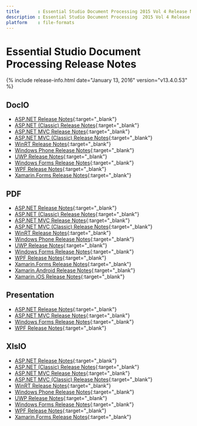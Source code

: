 ```yaml
---
title       : Essential Studio Document Processing 2015 Vol 4 Release Notes
description : Essential Studio Document Processing  2015 Vol 4 Release Notes
platform    : file-formats
---
```


# Essential Studio Document Processing Release Notes

{% include release-info.html date="January 13, 2016" version="v13.4.0.53" %} 

## DocIO

* [ASP.NET Release Notes](/aspnet/release-notes/v13.4.0.53#docio){:target="_blank"}
* [ASP.NET (Classic) Release Notes](/aspnet-classic/release-notes/v13.4.0.53#docio){:target="_blank"}
* [ASP.NET MVC Release Notes](/aspnetmvc/release-notes/v13.4.0.53#docio){:target="_blank"}
* [ASP.NET MVC (Classic) Release Notes](/aspnetmvc-classic/release-notes/v13.4.0.53#docio){:target="_blank"}
* [WinRT Release Notes](/winrt/release-notes/v13.4.0.53#docio){:target="_blank"}
* [Windows Phone Release Notes](/wp8/release-notes/wp-winrt/v13.4.0.53#docio){:target="_blank"}
* [UWP Release Notes](/uwp/release-notes/v13.4.0.53#docio){:target="_blank"}
* [Windows Forms Release Notes](/windowsforms/release-notes/v13.4.0.53#docio){:target="_blank"}
* [WPF Release Notes](/wpf/release-notes/v13.4.0.53#docio){:target="_blank"}
* [Xamarin.Forms Release Notes](/xamarin/release-notes/v13.4.0.53#docio){:target="_blank"}

## PDF

* [ASP.NET Release Notes](/aspnet/release-notes/v13.4.0.53#pdf){:target="_blank"}
* [ASP.NET (Classic) Release Notes](/aspnet-classic/release-notes/v13.4.0.53#pdf){:target="_blank"}
* [ASP.NET MVC Release Notes](/aspnetmvc/release-notes/v13.4.0.53#pdf){:target="_blank"}
* [ASP.NET MVC (Classic) Release Notes](/aspnetmvc-classic/release-notes/v13.4.0.53#pdf){:target="_blank"}
* [WinRT Release Notes](/winrt/release-notes/v13.4.0.53#pdf){:target="_blank"}
* [Windows Phone Release Notes](/wp8/release-notes/wp-winrt/v13.4.0.53#pdf){:target="_blank"}
* [UWP Release Notes](/uwp/release-notes/v13.4.0.53#pdf){:target="_blank"}
* [Windows Forms Release Notes](/windowsforms/release-notes/v13.4.0.53#pdf){:target="_blank"}
* [WPF Release Notes](/wpf/release-notes/v13.4.0.53#pdf){:target="_blank"}
* [Xamarin.Forms Release Notes](/xamarin/release-notes/v13.4.0.53#pdf){:target="_blank"}
* [Xamarin.Android Release Notes](/xamarin-android/release-notes/v13.4.0.53#pdf){:target="_blank"}
* [Xamarin.iOS Release Notes](/xamarin-ios/release-notes/v13.4.0.53#pdf){:target="_blank"}

## Presentation

* [ASP.NET Release Notes](/aspnet/release-notes/v13.4.0.53#presentation){:target="_blank"}
* [ASP.NET MVC Release Notes](/aspnetmvc/release-notes/v13.4.0.53#presentation){:target="_blank"}
* [Windows Forms Release Notes](/windowsforms/release-notes/v13.4.0.53#presentation){:target="_blank"}
* [WPF Release Notes](/wpf/release-notes/v13.4.0.53#presentation){:target="_blank"}

## XlsIO

* [ASP.NET Release Notes](/aspnet/release-notes/v13.4.0.53#xlsio){:target="_blank"}
* [ASP.NET (Classic) Release Notes](/aspnet-classic/release-notes/v13.4.0.53#xlsio){:target="_blank"}
* [ASP.NET MVC Release Notes](/aspnetmvc/release-notes/v13.4.0.53#xlsio){:target="_blank"}
* [ASP.NET MVC (Classic) Release Notes](/aspnetmvc-classic/release-notes/v13.4.0.53#xlsio){:target="_blank"}
* [WinRT Release Notes](/winrt/release-notes/v13.4.0.53#xlsio){:target="_blank"}
* [Windows Phone Release Notes](/wp8/release-notes/wp-winrt/v13.4.0.53#xlsio){:target="_blank"}
* [UWP Release Notes](/uwp/release-notes/v13.4.0.53#xlsio){:target="_blank"}
* [Windows Forms Release Notes](/windowsforms/release-notes/v13.4.0.53#xlsio){:target="_blank"}
* [WPF Release Notes](/wpf/release-notes/v13.4.0.53#xlsio){:target="_blank"}
* [Xamarin.Forms Release Notes](/xamarin/release-notes/v13.4.0.53#xlsio){:target="_blank"}
